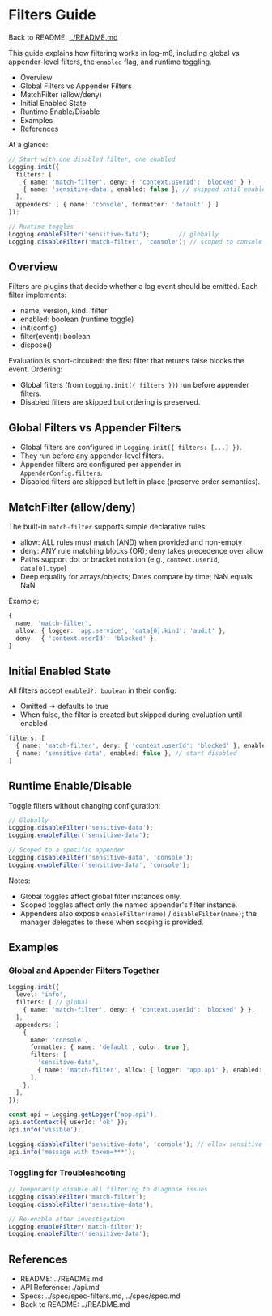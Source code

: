 # Filters Guide

Back to README: [../README.md](../README.md)

This guide explains how filtering works in log-m8, including global vs appender-level filters, the `enabled` flag, and runtime toggling.

- Overview
- Global Filters vs Appender Filters
- MatchFilter (allow/deny)
- Initial Enabled State
- Runtime Enable/Disable
- Examples
- References

At a glance:

```ts
// Start with one disabled filter, one enabled
Logging.init({
  filters: [
    { name: 'match-filter', deny: { 'context.userId': 'blocked' } },
    { name: 'sensitive-data', enabled: false }, // skipped until enabled
  ],
  appenders: [ { name: 'console', formatter: 'default' } ]
});

// Runtime toggles
Logging.enableFilter('sensitive-data');        // globally
Logging.disableFilter('match-filter', 'console'); // scoped to console appender
```

## Overview

Filters are plugins that decide whether a log event should be emitted. Each filter implements:

- name, version, kind: 'filter'
- enabled: boolean (runtime toggle)
- init(config)
- filter(event): boolean
- dispose()

Evaluation is short-circuited: the first filter that returns false blocks the event.
Ordering:
- Global filters (from `Logging.init({ filters })`) run before appender filters.
- Disabled filters are skipped but ordering is preserved.

## Global Filters vs Appender Filters

- Global filters are configured in `Logging.init({ filters: [...] })`.
- They run before any appender-level filters.
- Appender filters are configured per appender in `AppenderConfig.filters`.
- Disabled filters are skipped but left in place (preserve order semantics).

## MatchFilter (allow/deny)

The built-in `match-filter` supports simple declarative rules:

- allow: ALL rules must match (AND) when provided and non-empty
- deny: ANY rule matching blocks (OR); deny takes precedence over allow
- Paths support dot or bracket notation (e.g., `context.userId`, `data[0].type`)
- Deep equality for arrays/objects; Dates compare by time; NaN equals NaN

Example:

```ts
{
  name: 'match-filter',
  allow: { logger: 'app.service', 'data[0].kind': 'audit' },
  deny:  { 'context.userId': 'blocked' },
}
```

## Initial Enabled State

All filters accept `enabled?: boolean` in their config:

- Omitted -> defaults to true
- When false, the filter is created but skipped during evaluation until enabled

```ts
filters: [
  { name: 'match-filter', deny: { 'context.userId': 'blocked' }, enabled: true },
  { name: 'sensitive-data', enabled: false }, // start disabled
]
```

## Runtime Enable/Disable

Toggle filters without changing configuration:

```ts
// Globally
Logging.disableFilter('sensitive-data');
Logging.enableFilter('sensitive-data');

// Scoped to a specific appender
Logging.disableFilter('sensitive-data', 'console');
Logging.enableFilter('sensitive-data', 'console');
```

Notes:
- Global toggles affect global filter instances only.
- Scoped toggles affect only the named appender's filter instance.
- Appenders also expose `enableFilter(name)` / `disableFilter(name)`; the manager delegates to these when scoping is provided.

## Examples

### Global and Appender Filters Together

```ts
Logging.init({
  level: 'info',
  filters: [ // global
    { name: 'match-filter', deny: { 'context.userId': 'blocked' } },
  ],
  appenders: [
    {
      name: 'console',
      formatter: { name: 'default', color: true },
      filters: [
        'sensitive-data',
        { name: 'match-filter', allow: { logger: 'app.api' }, enabled: false },
      ],
    },
  ],
});

const api = Logging.getLogger('app.api');
api.setContext({ userId: 'ok' });
api.info('visible');

Logging.disableFilter('sensitive-data', 'console'); // allow sensitive messages on console only
api.info('message with token=***');
```

### Toggling for Troubleshooting

```ts
// Temporarily disable all filtering to diagnose issues
Logging.disableFilter('match-filter');
Logging.disableFilter('sensitive-data');

// Re-enable after investigation
Logging.enableFilter('match-filter');
Logging.enableFilter('sensitive-data');
```

## References

- README: ../README.md
- API Reference: ./api.md
- Specs: ../spec/spec-filters.md, ../spec/spec.md
 - Back to README: ../README.md
